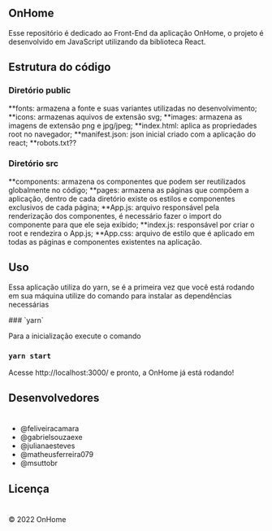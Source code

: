 ## OnHome
<p>Esse repositório é dedicado ao Front-End da aplicação OnHome, o projeto é desenvolvido em JavaScript utilizando da biblioteca React.</p>

## Estrutura do código

### Diretório public
  **fonts: armazena a fonte e suas variantes utilizadas no desenvolvimento;
  **icons: armazenas aquivos de extensão svg;
  **images: armazena as imagens de extensão png e jpg/jpeg;
  **index.html: aplica as propriedades root no navegador;
  **manifest.json: json inicial criado com a aplicação do react;
  **robots.txt??

### Diretório src
**components: armazena os componentes que podem ser reutilizados globalmente no código;
**pages: armazena as páginas que compõem a aplicação, dentro de cada diretório existe os estilos e componentes exclusivos de cada página;
**App.js: arquivo responsável pela renderização dos componentes, é necessário fazer o import do componente para que ele seja exibido;
**index.js: responsável por criar o root e rendezira o App.js;
**App.css: arquivo de estilo que é aplicado em todas as páginas e componentes existentes na aplicação.

## Uso
<p>Essa aplicação utiliza do yarn, se é a primeira vez que você está rodando em sua máquina utilize do comando para instalar as dependências necessárias</p>
### `yarn`

Para a inicialização execute o comando
### `yarn start`

Acesse http://localhost:3000/ e pronto, a OnHome já está rodando!

## Desenvolvedores
#
- @feliveiracamara
- @gabrielsouzaexe
- @julianaesteves
- @matheusferreira079
- @msuttobr

## Licença
#
© 2022 OnHome
